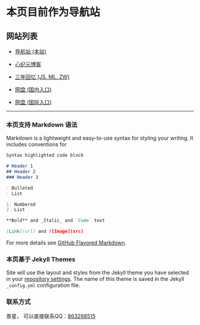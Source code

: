 # 本页目前作为导航站

## 网站列表
- [导航站 (本站)](https://jszw.ml)

- [心纪元博客](https://mcxin.me) 

- [三年回忆 (JS. ML. ZW)](https://im.jszw.ml)

- [网盘 (国内入口)](https://pan.jszw.ml)

- [网盘 (国际入口)](https://pan.imjs.ml)

****
### 本页支持 Markdown 语法

Markdown is a lightweight and easy-to-use syntax for styling your writing. It includes conventions for

```markdown
Syntax highlighted code block

# Header 1
## Header 2
### Header 3

- Bulleted
- List

1. Numbered
2. List

**Bold** and _Italic_ and `Code` text

[Link](url) and ![Image](src)
```

For more details see [GitHub Flavored Markdown](https://guides.github.com/features/mastering-markdown/).

### 本页基于 Jekyll Themes

Site will use the layout and styles from the Jekyll theme you have selected in your [repository settings](https://github.com/j-stary/js/settings). The name of this theme is saved in the Jekyll `_config.yml` configuration file.

### 联系方式

景星，
可以直接联系QQ：[863268515](https://wpa.qq.com/msgrd?v=3&uin=863268515&site=qq&menu=yes)
